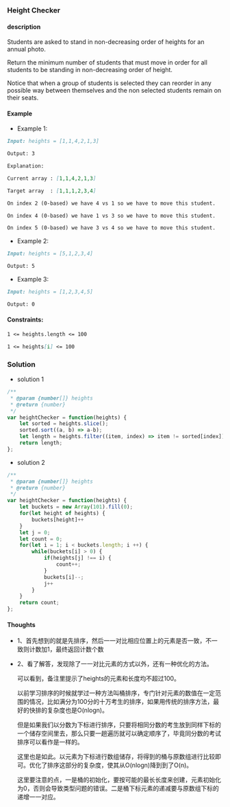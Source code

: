 ### Height Checker

#### description

Students are asked to stand in non-decreasing order of heights for an annual photo.

Return the minimum number of students that must move in order for all students to be standing in non-decreasing order of height.

Notice that when a group of students is selected they can reorder in any possible way between themselves and the non selected students remain on their seats.

#### Example

+ Example 1:
```md
Input: heights = [1,1,4,2,1,3]

Output: 3

Explanation: 

Current array : [1,1,4,2,1,3]

Target array  : [1,1,1,2,3,4]

On index 2 (0-based) we have 4 vs 1 so we have to move this student.

On index 4 (0-based) we have 1 vs 3 so we have to move this student.

On index 5 (0-based) we have 3 vs 4 so we have to move this student.
```
+ Example 2:
```md
Input: heights = [5,1,2,3,4]

Output: 5
```
+ Example 3:
```md
Input: heights = [1,2,3,4,5]

Output: 0
```

#### Constraints:
```md
1 <= heights.length <= 100

1 <= heights[i] <= 100
```

### Solution

+ solution 1
```js
/**
 * @param {number[]} heights
 * @return {number}
 */
var heightChecker = function(heights) {
    let sorted = heights.slice();
    sorted.sort((a, b) => a-b);
    let length = heights.filter((item, index) => item != sorted[index]).length;
    return length;
};
```

+ solution 2
```js
/**
 * @param {number[]} heights
 * @return {number}
 */
var heightChecker = function(heights) {
    let buckets = new Array(101).fill(0);
    for(let height of heights) {
        buckets[height]++
    }
    let j = 0;
    let count = 0;
    for(let i = 1; i < buckets.length; i ++) {
        while(buckets[i] > 0) {
            if(heights[j] !== i) {
                count++;
            }
            buckets[i]--;
            j++
        }
    }
    return count;
};
```

#### Thoughts

+ 1、首先想到的就是先排序，然后一一对比相应位置上的元素是否一致，不一致则计数加1，最终返回计数个数

+ 2、看了解答，发现除了一一对比元素的方式以外，还有一种优化的方法。

  可以看到，备注里提示了heights的元素和长度均不超过100。
  
  以前学习排序的时候就学过一种方法叫桶排序，专门针对元素的数值在一定范围的情况，比如满分为100分的十万考生的排序，如果用传统的排序方法，最好的快排的复杂度也是O(nlogn)。
  
  但是如果我们以分数为下标进行排序，只要将相同分数的考生放到同样下标的一个储存空间里去，那么只要一趟遍历就可以确定顺序了，毕竟同分数的考试排序可以看作是一样的。

  这里也是如此。以元素为下标进行数组储存，将得到的桶与原数组进行比较即可。优化了排序这部分的复杂度，使其从O(nlogn)降到到了O(n)。

  这里要注意的点，一是桶的初始化，要按可能的最长长度来创建，元素初始化为0，否则会导致类型问题的错误。二是桶下标元素的递减要与原数组下标的递增一一对应。